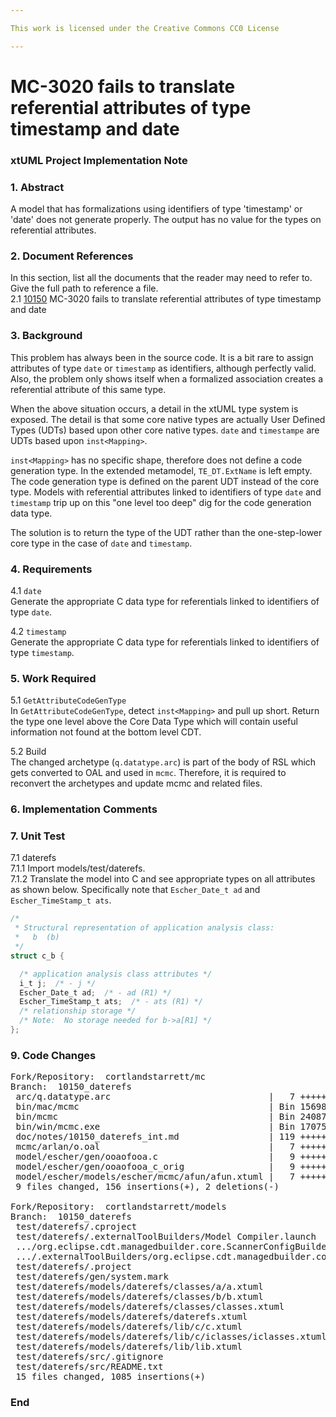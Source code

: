 ```yaml
---

This work is licensed under the Creative Commons CC0 License

---
```


# MC-3020 fails to translate referential attributes of type timestamp and date  
### xtUML Project Implementation Note

### 1. Abstract

A model that has formalizations using identifiers of type 'timestamp'
or 'date' does not generate properly.  The output has no value for the
types on referential attributes.

### 2. Document References

In this section, list all the documents that the reader may need to refer to.
Give the full path to reference a file.  
<a id="2.1"></a>2.1 [10150](https://support.onefact.net/issues/10150) MC-3020 fails to translate referential attributes of type timestamp and date  

### 3. Background

This problem has always been in the source code.  It is a bit rare to assign
attributes of type `date` or `timestamp` as identifiers, although perfectly
valid.  Also, the problem only shows itself when a formalized association
creates a referential attribute of this same type.

When the above situation occurs, a detail in the xtUML type system is exposed.
The detail is that some core native types are actually User Defined Types
(UDTs) based upon other core native types.  `date` and `timestampe` are UDTs
based upon `inst<Mapping>`.

`inst<Mapping>` has no specific shape, therefore does not define a code
generation type.  In the extended metamodel, `TE_DT.ExtName` is left empty.
The code generation type is defined on the parent UDT instead of the core
type.  Models with referential attributes linked to identifiers of type
`date` and `timestamp` trip up on this "one level too deep" dig for the
code generation data type.

The solution is to return the type of the UDT rather than the one-step-lower
core type in the case of `date` and `timestamp`.

### 4. Requirements

4.1 `date`  
Generate the appropriate C data type for referentials linked to identifiers
of type `date`.  

4.2 `timestamp`  
Generate the appropriate C data type for referentials linked to identifiers
of type `timestamp`.  

### 5. Work Required

5.1 `GetAttributeCodeGenType`  
In `GetAttributeCodeGenType`, detect `inst<Mapping>` and pull up short.
Return the type one level above the Core Data Type which will contain
useful information not found at the bottom level CDT.

5.2 Build  
The changed archetype (`q.datatype.arc`) is part of the body of RSL which
gets converted to OAL and used in `mcmc`.  Therefore, it is required to
reconvert the archetypes and update mcmc and related files.

### 6. Implementation Comments

### 7. Unit Test

7.1 daterefs  
7.1.1 Import models/test/daterefs.  
7.1.2 Translate the model into C and see appropriate types on all attributes
as shown below.  Specifically note that `Escher_Date_t ad` and
`Escher_TimeStamp_t ats`.  
```C
/*
 * Structural representation of application analysis class:
 *   b  (b)
 */
struct c_b {

  /* application analysis class attributes */
  i_t j;  /* - j */
  Escher_Date_t ad;  /* - ad (R1) */
  Escher_TimeStamp_t ats;  /* - ats (R1) */
  /* relationship storage */
  /* Note:  No storage needed for b->a[R1] */
};
```

### 9. Code Changes

<pre>
Fork/Repository:  cortlandstarrett/mc
Branch:  10150_daterefs
 arc/q.datatype.arc                              |   7 +++++
 bin/mac/mcmc                                    | Bin 1569800 -> 1569800 bytes
 bin/mcmc                                        | Bin 2408744 -> 2408744 bytes
 bin/win/mcmc.exe                                | Bin 1707581 -> 1707581 bytes
 doc/notes/10150_daterefs_int.md                 | 119 +++++++++++++++++++++++++++++++++++++++++++++++++++++++++++++++++++++++
 mcmc/arlan/o.oal                                |   7 +++++
 model/escher/gen/ooaofooa.c                     |   9 +++++-
 model/escher/gen/ooaofooa_c_orig                |   9 +++++-
 model/escher/models/escher/mcmc/afun/afun.xtuml |   7 +++++
 9 files changed, 156 insertions(+), 2 deletions(-)

Fork/Repository:  cortlandstarrett/models
Branch:  10150_daterefs
 test/daterefs/.cproject                                                                  | 120 +++++++++++++++++
 test/daterefs/.externalToolBuilders/Model Compiler.launch                                |  15 +++
 .../org.eclipse.cdt.managedbuilder.core.ScannerConfigBuilder.launch                      |   7 +
 .../.externalToolBuilders/org.eclipse.cdt.managedbuilder.core.genmakebuilder.launch      |   7 +
 test/daterefs/.project                                                                   |  52 ++++++++
 test/daterefs/gen/system.mark                                                            |   2 +
 test/daterefs/models/daterefs/classes/a/a.xtuml                                          | 114 +++++++++++++++++
 test/daterefs/models/daterefs/classes/b/b.xtuml                                          | 147 +++++++++++++++++++++
 test/daterefs/models/daterefs/classes/classes.xtuml                                      | 299 ++++++++++++++++++++++++++++++
 test/daterefs/models/daterefs/daterefs.xtuml                                             |  80 ++++++++++++
 test/daterefs/models/daterefs/lib/c/c.xtuml                                              | 100 +++++++++++++++
 test/daterefs/models/daterefs/lib/c/iclasses/iclasses.xtuml                              |  68 ++++++++++
 test/daterefs/models/daterefs/lib/lib.xtuml                                              |  70 ++++++++++
 test/daterefs/src/.gitignore                                                             |   3 +
 test/daterefs/src/README.txt                                                             |   1 +
 15 files changed, 1085 insertions(+)
</pre>

### End

